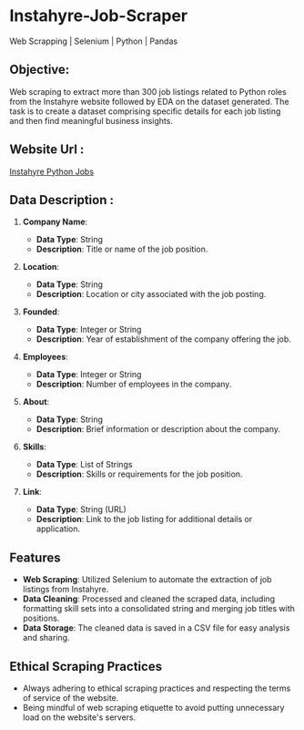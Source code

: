 # Instahyre-Job-Scraper
Web Scrapping | Selenium | Python | Pandas

## Objective: 
Web scraping to extract more than 300 job listings related to Python roles from the Instahyre website followed by EDA on the dataset generated. The task is to create a dataset comprising specific details for each job listing and then find meaningful business insights.

## Website Url :
[Instahyre Python Jobs](https://www.instahyre.com/python-jobs)

## Data Description :

1. **Company Name**:
    - **Data Type**: String
    - **Description**: Title or name of the job position.
    
2. **Location**:
    - **Data Type**: String
    - **Description**: Location or city associated with the job posting.
    
3. **Founded**:
    - **Data Type**: Integer or String
    - **Description**: Year of establishment of the company offering the job.
    
4. **Employees**:
    - **Data Type**: Integer or String
    - **Description**: Number of employees in the company.
    
5. **About**:
    - **Data Type**: String
    - **Description**: Brief information or description about the company.
    
6. **Skills**:
    - **Data Type**: List of Strings
    - **Description**: Skills or requirements for the job position.
    
7. **Link**:
    - **Data Type**: String (URL)
    - **Description**: Link to the job listing for additional details or application.


## Features
- **Web Scraping**: Utilized Selenium to automate the extraction of job listings from Instahyre.
- **Data Cleaning**: Processed and cleaned the scraped data, including formatting skill sets into a consolidated string and merging job titles with positions.
- **Data Storage**: The cleaned data is saved in a CSV file for easy analysis and sharing.


## Ethical Scraping Practices

* Always adhering to ethical scraping practices and respecting the terms of service of the website.
* Being mindful of web scraping etiquette to avoid putting unnecessary load on the website's servers.